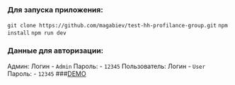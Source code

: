 ### Для запуска приложения:
`git clone https://github.com/magabiev/test-hh-profilance-group.git`
`npm install`
`npm run dev`
### Данные для авторизации:
Админ: Логин - `Admin` Пароль: - `12345` 
Пользователь: Логин - `User` Пароль: - `12345` 
###[DEMO](https://evening-ridge-96593.herokuapp.com/)
